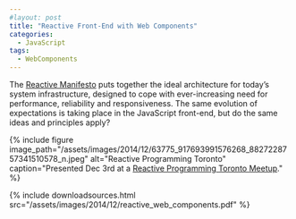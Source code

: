 ```yaml
---
#layout: post
title: "Reactive Front-End with Web Components"
categories:
  - JavaScript
tags:
  - WebComponents
---
```


The [Reactive Manifesto](http://www.reactivemanifesto.org/) puts together the ideal architecture for today’s system
infrastructure, designed to cope with ever-increasing need for performance, reliability and responsiveness. The same
evolution of expectations is taking place in the JavaScript front-end, but do the same ideas and principles apply?

{% 
    include figure image_path="/assets/images/2014/12/63775_917693991576268_8827228757341510578_n.jpeg"
    alt="Reactive Programming Toronto"
    caption="Presented Dec 3rd at a [Reactive Programming Toronto Meetup](http://www.meetup.com/Reactive-TO/)." 
%}

{%
    include downloadsources.html
    src="/assets/images/2014/12/reactive_web_components.pdf"
%}